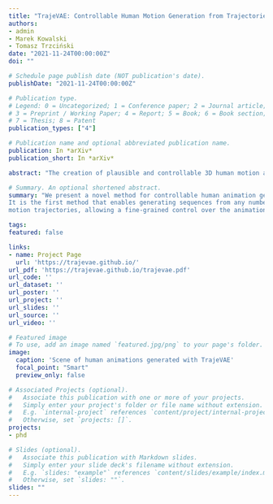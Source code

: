 ```yaml
---
title: "TrajeVAE: Controllable Human Motion Generation from Trajectories"
authors:
- admin
- Marek Kowalski
- Tomasz Trzciński
date: "2021-11-24T00:00:00Z"
doi: ""

# Schedule page publish date (NOT publication's date).
publishDate: "2021-11-24T00:00:00Z"

# Publication type.
# Legend: 0 = Uncategorized; 1 = Conference paper; 2 = Journal article;
# 3 = Preprint / Working Paper; 4 = Report; 5 = Book; 6 = Book section;
# 7 = Thesis; 8 = Patent
publication_types: ["4"]

# Publication name and optional abbreviated publication name.
publication: In *arXiv*
publication_short: In *arXiv*

abstract: "The creation of plausible and controllable 3D human motion animations is a long-standing problem that requires a manual intervention of skilled artists. Current machine learning approaches can semi-automate the process, however, they are limited in a significant way: they can handle only a single trajectory of the expected motion that precludes fine-grained control over the output. To mitigate that issue, we reformulate the problem of future pose prediction into pose completion in space and time where multiple trajectories are represented as poses with missing joints. We show that such a framework can generalize to other neural networks designed for future pose prediction. Once trained in this framework, a model is capable of predicting sequences from any number of trajectories. We propose a novel transformer-like architecture, TrajeVAE, that builds on this idea and provides a versatile framework for 3D human animation. We demonstrate that TrajeVAE offers better accuracy than the trajectory-based reference approaches and methods that base their predictions on past poses. We also show that it can predict reasonable future poses even if provided only with an initial pose."

# Summary. An optional shortened abstract.
summary: "We present a novel method for controllable human animation generation.
It is the first method that enables generating sequences from any number of
motion trajectories, allowing a fine-grained control over the animation. "

tags:
featured: false

links:
- name: Project Page
  url: 'https://trajevae.github.io/'
url_pdf: 'https://trajevae.github.io/trajevae.pdf'
url_code: ''
url_dataset: ''
url_poster: ''
url_project: ''
url_slides: ''
url_source: ''
url_video: ''

# Featured image
# To use, add an image named `featured.jpg/png` to your page's folder. 
image:
  caption: 'Scene of human animations generated with TrajeVAE'
  focal_point: "Smart"
  preview_only: false

# Associated Projects (optional).
#   Associate this publication with one or more of your projects.
#   Simply enter your project's folder or file name without extension.
#   E.g. `internal-project` references `content/project/internal-project/index.md`.
#   Otherwise, set `projects: []`.
projects:
- phd

# Slides (optional).
#   Associate this publication with Markdown slides.
#   Simply enter your slide deck's filename without extension.
#   E.g. `slides: "example"` references `content/slides/example/index.md`.
#   Otherwise, set `slides: ""`.
slides: ""
---
```



